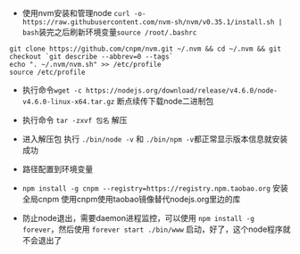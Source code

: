 - 使用nvm安装和管理node `curl -o- https://raw.githubusercontent.com/nvm-sh/nvm/v0.35.1/install.sh | bash`装完之后刷新环境变量`source /root/.bashrc`  

```
git clone https://github.com/cnpm/nvm.git ~/.nvm && cd ~/.nvm && git checkout `git describe --abbrev=0 --tags`
echo ". ~/.nvm/nvm.sh" >> /etc/profile
source /etc/profile
```

- 执行命令`wget -c https://nodejs.org/download/release/v4.6.0/node-v4.6.0-linux-x64.tar.gz` 断点续传下载node二进制包
- 执行命令 `tar -zxvf 包名` 解压
- 进入解压包 执行 `./bin/node -v` 和 `./bin/npm -v`都正常显示版本信息就安装成功
- 路径配置到环境变量
- `npm install -g cnpm --registry=https://registry.npm.taobao.org` 安装全局cnpm 使用cnpm使用taobao镜像替代nodejs.org里边的库

- 防止node退出，需要daemon进程监控，可以使用 `npm install -g forever`，然后使用 `forever start ./bin/www` 启动，好了，这个node程序就不会退出了
